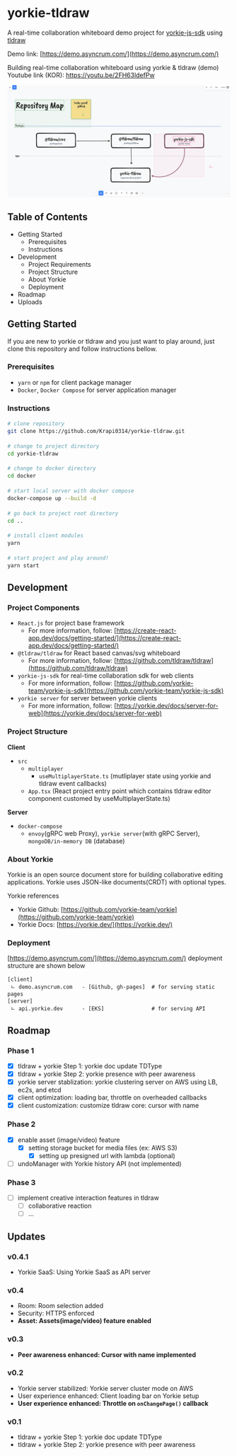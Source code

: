 # yorkie-tldraw

A real-time collaboration whiteboard demo project for [yorkie-js-sdk](https://github.com/yorkie-team/yorkie-js-sdk) using [tldraw](https://github.com/tldraw/tldraw)

Demo link: [https://demo.asyncrum.com/](https://demo.asyncrum.com/)

Building real-time collaboration whiteboard using yorkie & tldraw (demo) Youtube link (KOR): https://youtu.be/2FH63ldefPw

![yorkie-tldraw screenshot](./screenshot/screenshot.png)

## Table of Contents

- Getting Started
  - Prerequisites
  - Instructions
- Development
  - Project Requirements
  - Project Structure
  - About Yorkie
  - Deployment
- Roadmap
- Uploads

## Getting Started

If you are new to yorkie or tldraw and you just want to play around, just clone this repository and follow instructions bellow.

### Prerequisites

- `yarn` or `npm` for client package manager
- `Docker`, `Docker Compose` for server application manager

### Instructions

```bash
# clone repository
git clone https://github.com/Krapi0314/yorkie-tldraw.git

# change to project directory
cd yorkie-tldraw

# change to docker directory
cd docker

# start local server with docker compose
docker-compose up --build -d

# go back to project root directory
cd ..

# install client modules
yarn

# start project and play around!
yarn start
```

## Development

### Project Components

- `React.js` for project base framework
  - For more information, follow: [https://create-react-app.dev/docs/getting-started/](https://create-react-app.dev/docs/getting-started/)
- `@tldraw/tldraw` for React based canvas/svg whiteboard
  - For more information, follow: [https://github.com/tldraw/tldraw](https://github.com/tldraw/tldraw)
- `yorkie-js-sdk` for real-time collaboration sdk for web clients
  - For more information, follow: [https://github.com/yorkie-team/yorkie-js-sdk](https://github.com/yorkie-team/yorkie-js-sdk)
- `yorkie server` for server between yorkie clients
  - For more information, follow: [https://yorkie.dev/docs/server-for-web](https://yorkie.dev/docs/server-for-web)

### Project Structure

**Client**

- `src`
  - `multiplayer`
    - `useMultiplayerState.ts` (mutliplayer state using yorkie and tldraw event callbacks)
  - `App.tsx` (React project entry point which contains tldraw editor component customed by useMultiplayerState.ts)

**Server**

- `docker-compose`
  - `envoy`(gRPC web Proxy), `yorkie server`(with gRPC Server), `mongoDB/in-memory DB` (database)

### About Yorkie

Yorkie is an open source document store for building collaborative editing applications. Yorkie uses JSON-like documents(CRDT) with optional types.

Yorkie references

- Yorkie Github: [https://github.com/yorkie-team/yorkie](https://github.com/yorkie-team/yorkie)
- Yorkie Docs: [https://yorkie.dev/](https://yorkie.dev/)

### Deployment

[https://demo.asyncrum.com/](https://demo.asyncrum.com/) deployment structure are shown below

```
[client]
 ㄴ demo.asyncrum.com   - [Github, gh-pages]  # for serving static pages
[server]
 ㄴ api.yorkie.dev      - [EKS]               # for serving API
```

## Roadmap

### **Phase 1**

- [x] tldraw + yorkie Step 1: yorkie doc update TDType
- [x] tldraw + yorkie Step 2: yorkie presence with peer awareness
- [x] yorkie server stablization: yorkie clustering server on AWS using LB, ec2s, and etcd
- [x] client optimization: loading bar, throttle on overheaded callbacks
- [x] client customization: customize tldraw core: cursor with name

### **Phase 2**

- [x] enable asset (image/video) feature
  - [x] setting storage bucket for media files (ex: AWS S3)
    - [x] setting up presigned url with lambda (optional)
- [ ] undoManager with Yorkie history API (not implemented)

### **Phase 3**

- [ ] implement creative interaction features in tldraw
  - [ ] collaborative reaction
  - [ ] …

## Updates

### **v0.4.1**

- Yorkie SaaS: Using Yorkie SaaS as API server

### **v0.4**

- Room: Room selection added
- Security: HTTPS enforced
- **Asset: Assets(image/video) feature enabled**

### **v0.3**

- **Peer awareness enhanced: Cursor with name implemented**

### **v0.2**

- Yorkie server stabilized: Yorkie server cluster mode on AWS
- User experience enhanced: Client loading bar on Yorkie setup
- **User experience enhanced: Throttle on `onChangePage()` callback**

### **v0.1**

- tldraw + yorkie Step 1: yorkie doc update TDType
- tldraw + yorkie Step 2: yorkie presence with peer awareness
